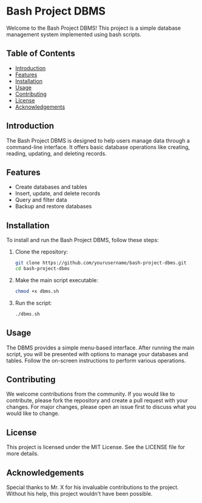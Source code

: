 
# Bash Project DBMS

Welcome to the Bash Project DBMS! This project is a simple database management system implemented using bash scripts.

## Table of Contents
- [Introduction](#introduction)
- [Features](#features)
- [Installation](#installation)
- [Usage](#usage)
- [Contributing](#contributing)
- [License](#license)
- [Acknowledgements](#acknowledgements)

## Introduction

The Bash Project DBMS is designed to help users manage data through a command-line interface. It offers basic database operations like creating, reading, updating, and deleting records.

## Features

- Create databases and tables
- Insert, update, and delete records
- Query and filter data
- Backup and restore databases

## Installation

To install and run the Bash Project DBMS, follow these steps:

1. Clone the repository:
    ```bash
    git clone https://github.com/yourusername/bash-project-dbms.git
    cd bash-project-dbms
    ```
2. Make the main script executable:
    ```bash
    chmod +x dbms.sh
    ```
3. Run the script:
    ```bash
    ./dbms.sh
    ```

## Usage

The DBMS provides a simple menu-based interface. After running the main script, you will be presented with options to manage your databases and tables. Follow the on-screen instructions to perform various operations.

## Contributing

We welcome contributions from the community. If you would like to contribute, please fork the repository and create a pull request with your changes. For major changes, please open an issue first to discuss what you would like to change.

## License

This project is licensed under the MIT License. See the LICENSE file for more details.

## Acknowledgements

Special thanks to Mr. X for his invaluable contributions to the project. Without his help, this project wouldn't have been possible.

